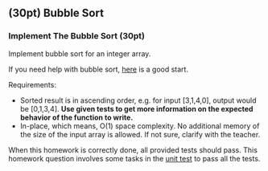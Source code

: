 ## (30pt) Bubble Sort

### Implement The Bubble Sort (30pt)
Implement bubble sort for an integer array.

If you need help with bubble sort, [here](https://www.geeksforgeeks.org/bubble-sort/) is a good start. 

Requirements:

- Sorted result is in ascending order, e.g. for input [3,1,4,0], output would be [0,1,3,4]. **Use given tests to get more information on the expected behavior of the function to write.**
- In-place, which means, O(1) space complexity. No additional memory of the size of the input array is allowed. If not sure, clarify with the teacher.

When this homework is correctly done, all provided tests should pass. This homework question involves some tasks in the [unit test](https://github.com/a-teaching-goose/2024-summer-342-hw-1/blob/main/test/unit_test_problem_2.cpp#L62) to pass all the tests.
